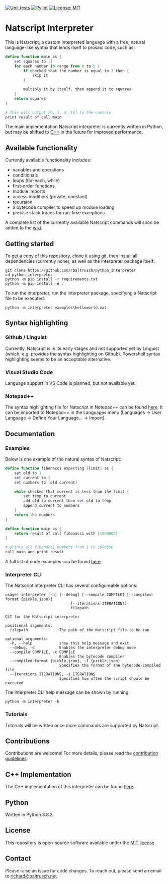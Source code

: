 [![Unit tests](https://github.com/rbaltrusch/python_interpreter/actions/workflows/pytest-unit-tests.yml/badge.svg)](https://github.com/rbaltrusch/python_interpreter/actions/workflows/pytest-unit-tests.yml)
[![Pylint](https://github.com/rbaltrusch/python_interpreter/actions/workflows/pylint.yml/badge.svg)](https://github.com/rbaltrusch/python_interpreter/actions/workflows/pylint.yml)
[![License: MIT](https://img.shields.io/badge/License-MIT-purple.svg)](https://opensource.org/licenses/MIT)

# Natscript Interpreter

This is Natscript, a custom interpreted language with a free, natural language-like syntax that lends itself to prosaic code, such as:

```powershell
define function main as {
    set squares to []
    for each number in range from 0 to 5 {
        if checked that the number is equal to 3 then {
            skip it
        }

        multiply it by itself, then append it to squares
    }
    return squares
}

# This will output [0, 1, 4, 16] to the console
print result of call main
```

The main implementation Natscript interpreter is currently written in Python, but may be shifted to [C++](https://github.com/rbaltrusch/python_interpreter/tree/main/README.md#1-c-implementation) in the future for improved performance.

## Available functionality

Currently available functionality includes:
- variables and operations
- conditionals
- loops (for-each, while)
- first-order functions
- module imports
- access modifiers (private, constant)
- recursion
- a bytecode compiler to speed up module loading
- precise stack traces for run-time exceptions

A complete list of the currently available Natscript commands will soon be added to the [wiki](https://github.com/rbaltrusch/python_interpreter/wiki).

## Getting started

To get a copy of this repository, clone it using git, then install all dependencies (currently none), as well as the interpreter package itself:

```batch
git clone https://github.com/rbaltrusch/python_interpreter
cd python_interpreter
python -m pip install -r requirements.txt
python -m pip install -e .
```

To run the interpreter, run the interpreter package, specifying a Natscript file to be executed:
```batch
python -m interpreter examples\helloworld.nat
```

## Syntax highlighting

### Github / Linguist

Currently, Natscript is in its early stages and not supported yet by Linguist (which, e.g. provides the syntax highlighting on Github). Powershell syntax highlighting seems to be an acceptable alternative.

### Visual Studio Code

Language support in VS Code is planned, but not available yet.

### Notepad++

The syntax highlighting file for Natscript in Notepad++ can be found [here](https://github.com/rbaltrusch/python_interpreter/tree/main/tools/syntax_highlighting/notepad++/natscript.xml). It can be imported to Notepad++ in the Languages menu (Languages -> User Language -> Define Your Language... -> Import).

## Documentation

### Examples

Below is one example of the natural syntax of Natscript:

```powershell
define function fibonacci expecting [limit] as {
    set old to 1
    set current to 1
    set numbers to [old current]

    while checked that current is less than the limit {
        set temp to current
        add old to current then set old to temp
        append current to numbers
    }
    return the numbers
}

define function main as {
    return result of call fibonacci with [1000000]
}

# prints all fibonacci numbers from 1 to 1000000
call main and print result
```

A full list of code examples can be found [here](https://github.com/rbaltrusch/python_interpreter/tree/main/examples).


### Interpreter CLI

The Natscript interpreter CLI has several configureable options:

```
usage: interpreter [-h] [--debug] [--compile COMPILE] [--compiled-format {pickle,json}]
                             [--iterations ITERATIONS]
                             filepath

CLI for the Natscript interpreter

positional arguments:
  filepath              The path of the Natscript file to be run

optional arguments:
  -h, --help            show this help message and exit
  --debug, -d           Enables the interpreter debug mode
  --compile COMPILE, -c COMPILE
                        Enables the bytecode compiler
  --compiled-format {pickle,json}, -f {pickle,json}
                        Specifies the format of the bytecode-compiled file
  --iterations ITERATIONS, -i ITERATIONS
                        Specifies how often the script should be executed
```

The interpreter CLI help message can be shown by running:
```batch
python -m interpreter -h
```

### Tutorials

Tutorials will be written once more commands are supported by Natscript.

## Contributions

Contributions are welcome! For more details, please read the [contribution guidelines](CONTRIBUTING.md).

## C++ Implementation

The C++ implementation of this interpreter can be found [here](https://github.com/rbaltrusch/cpp_interpreter).

## Python

Written in Python 3.8.3.

## License

This repository is open-source software available under the [MIT license](https://github.com/rbaltrusch/python_interpreter/blob/main/LICENSE).

## Contact

Please raise an issue for code changes. To reach out, please send an email to richard@baltrusch.net.
